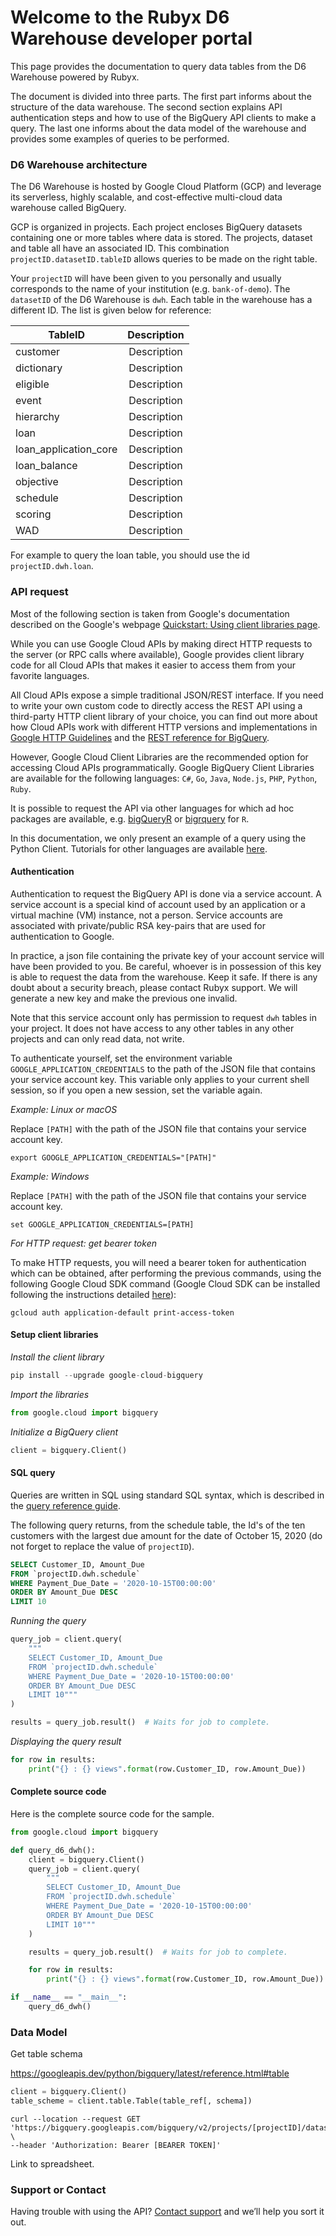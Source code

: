 # Welcome to the Rubyx D6 Warehouse developer portal

This page provides the documentation to query data tables from the D6 Warehouse powered by Rubyx. 

The document is divided into three parts. The first part informs about the structure of the data warehouse. The second section explains API authentication steps and how to use of the BigQuery API clients to make a query. The last one informs about the data model of the warehouse and provides some examples of queries to be performed.

### D6 Warehouse architecture

The D6 Warehouse is hosted by Google Cloud Platform (GCP) and leverage its serverless, highly scalable, and cost-effective multi-cloud data warehouse called BigQuery. 

GCP is organized in projects. Each project encloses BigQuery datasets containing one or more tables where data is stored. The projects, dataset and table all have an associated ID. This combination `projectID.datasetID.tableID` allows queries to be made on the right table.

Your `projectID` will have been given to you personally and usually corresponds to the name of your institution (e.g. `bank-of-demo`). The `datasetID` of the D6 Warehouse is `dwh`. Each table in the warehouse has a different ID. The list is given below for reference:

| TableID        | Description           |
| ------------- |:-------------:| 
| customer     | Description | 
| dictionary     | Description      | 
| eligible | Description     | 
| event | Description      | 
| hierarchy  | Description     | 
| loan  | Description      | 
| loan_application_core  | Description     | 
| loan_balance | Description     | 
| objective | Description     | 
| schedule | Description      | 
| scoring | Description     | 
| WAD | Description     | 

For example to query the loan table, you should use the id `projectID.dwh.loan`.

### API request

Most of the following section is taken from Google's documentation described on the Google's webpage [Quickstart: Using client libraries page](https://cloud.google.com/bigquery/docs/quickstarts/quickstart-client-libraries).

While you can use Google Cloud APIs by making direct HTTP requests to the server (or RPC calls where available), Google provides client library code for all Cloud APIs that makes it easier to access them from your favorite languages. 

All Cloud APIs expose a simple traditional JSON/REST interface. If you need to write your own custom code to directly access the REST API using a third-party HTTP client library of your choice, you can find out more about how Cloud APIs work with different HTTP versions and implementations in [Google HTTP Guidelines](https://cloud.google.com/apis/docs/http) and the [REST reference for BigQuery](https://cloud.google.com/bigquery/docs/reference/rest).

However, Google Cloud Client Libraries are the recommended option for accessing Cloud APIs programmatically. Google BigQuery Client Libraries are available for the following languages: `C#`, `Go`, `Java`, `Node.js`, `PHP`, `Python`, `Ruby`.

It is possible to request the API via other languages for which ad hoc packages are available, e.g. [bigQueryR](https://code.markedmondson.me/bigQueryR/) or [bigrquery](https://bigrquery.r-dbi.org/) for `R`. 

In this documentation, we only present an example of a query using the Python Client. Tutorials for other languages are available [here](https://cloud.google.com/bigquery/docs/quickstarts/quickstart-client-libraries#client-libraries-install-python).

#### Authentication

Authentication to request the BigQuery API is done via a service account. A service account is a special kind of account used by an application or a virtual machine (VM) instance, not a person. Service accounts are associated with private/public RSA key-pairs that are used for authentication to Google.

In practice, a json file containing the private key of your account service will have been provided to you. Be careful, whoever is in possession of this key is able to request the data from the warehouse. Keep it safe. If there is any doubt about a security breach, please contact Rubyx support. We will generate a new key and make the previous one invalid.

Note that this service account only has permission to request `dwh` tables in your project. It does not have access to any other tables in any other projects and can only read data, not write.

To authenticate yourself, set the environment variable `GOOGLE_APPLICATION_CREDENTIALS` to the path of the JSON file that contains your service account key. This variable only applies to your current shell session, so if you open a new session, set the variable again. 

*Example: Linux or macOS*

Replace `[PATH]` with the path of the JSON file that contains your service account key. 

```
export GOOGLE_APPLICATION_CREDENTIALS="[PATH]" 
```

*Example: Windows*

Replace `[PATH]` with the path of the JSON file that contains your service account key. 

```
set GOOGLE_APPLICATION_CREDENTIALS=[PATH]
```

*For HTTP request: get bearer token*

To make HTTP requests, you will need a bearer token for authentication which can be obtained, after performing the previous commands, using the following Google Cloud SDK command (Google Cloud SDK can be installed following the instructions detailed [here](https://cloud.google.com/sdk/docs/install)):

```
gcloud auth application-default print-access-token
```

#### Setup client libraries

*Install the client library*

```python
pip install --upgrade google-cloud-bigquery
```

*Import the libraries*

```python
from google.cloud import bigquery
```

*Initialize a BigQuery client*

```python
client = bigquery.Client()
```

#### SQL query

Queries are written in SQL using standard SQL syntax, which is described in the [query reference guide](https://cloud.google.com/bigquery/docs/reference/standard-sql/enabling-standard-sql).

The following query returns, from the schedule table, the Id's of the ten customers with the largest due amount for the date of October 15, 2020 (do not forget to replace the value of `projectID`).

```sql
SELECT Customer_ID, Amount_Due 
FROM `projectID.dwh.schedule` 
WHERE Payment_Due_Date = '2020-10-15T00:00:00' 
ORDER BY Amount_Due DESC 
LIMIT 10
```

*Running the query*

```python
query_job = client.query(
    """
    SELECT Customer_ID, Amount_Due 
    FROM `projectID.dwh.schedule` 
    WHERE Payment_Due_Date = '2020-10-15T00:00:00' 
    ORDER BY Amount_Due DESC 
    LIMIT 10"""
)

results = query_job.result()  # Waits for job to complete.
```

*Displaying the query result*

```python
for row in results:
    print("{} : {} views".format(row.Customer_ID, row.Amount_Due))
```

#### Complete source code
Here is the complete source code for the sample.

```python
from google.cloud import bigquery

def query_d6_dwh():
    client = bigquery.Client()
    query_job = client.query(
        """
        SELECT Customer_ID, Amount_Due 
        FROM `projectID.dwh.schedule` 
        WHERE Payment_Due_Date = '2020-10-15T00:00:00' 
        ORDER BY Amount_Due DESC 
        LIMIT 10"""
    )

    results = query_job.result()  # Waits for job to complete.

    for row in results:
        print("{} : {} views".format(row.Customer_ID, row.Amount_Due))

if __name__ == "__main__":
    query_d6_dwh()
```

### Data Model
Get table schema

https://googleapis.dev/python/bigquery/latest/reference.html#table

```python
client = bigquery.Client()
table_scheme = client.table.Table(table_ref[, schema])

```    
```
curl --location --request GET 'https://bigquery.googleapis.com/bigquery/v2/projects/[projectID]/datasets/dwh/tables/loan' \
--header 'Authorization: Bearer [BEARER TOKEN]'
```
Link to spreadsheet.

### Support or Contact

Having trouble with using the API? [Contact support](xxx) and we’ll help you sort it out.

